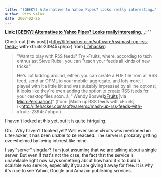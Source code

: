 ```yaml
---
title: "[GEEKY] Alternative to Yahoo Pipes? Looks really interesting…"
author: Pito Salas
date: 2007-02-26
---
```


**Link: [[GEEKY] Alternative to Yahoo Pipes? Looks really interesting…](None):** ""



Check out [this post](<http://lifehacker.com/software/rss/mash-up-rss-feeds-
with-xfruits-239457.php>) from [Lifehacker](<http://www.lifehacker.com>):

> "Want to play with RSS feeds? Try xFruits, where, according to tech
> enthusiast Steve Rubel, you can "teach your feeds all kinds of new tricks."
>
> He's not kidding around, either: you can create a PDF file from an RSS feed,
> send an OPML to your mobile, aggregate, and lots more. I played with it a
> little bit and was suitably impressed by all the options; it looks like
> they're even adding the option to create RSS feeds for your desktop files
> soon. â_" Wendy Boswell[xFruits](<http://www.xfruits.com/>) [via
> [MicroPersuasion](<http://www.micropersuasion.com/2006/08/xfruits_teaches.html>)]"
> (from: [Mash up RSS feeds with
> xFruits](<http://lifehacker.com/software/rss/mash-up-rss-feeds-with-
> xfruits-239457.php>))

I haven't looked at this yet, but it is quite intriguing.

Oh… Why haven't I looked yet? Well ever since xFruits was mentioned on
LifeHacker, it has been unable to be reached. The server is probably getting
overwhelmed by loving interest like mine.

I say "server" singular? I am just assuming that we are talking about a single
server. But even if that's not the case, the fact that the service is
unavailable right now says something about how hard it is to build a scalable
web service, especially if you are giving it away for free. It is why it's
nice to see Yahoo, Google and Amazon publishing services.


